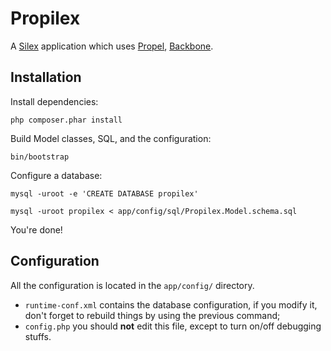 Propilex
========

A [Silex](http://silex.sensiolabs.org) application which uses [Propel](http://propelorm.org), [Backbone](http://backbonejs.org/).


Installation
------------

Install dependencies:

    php composer.phar install


Build Model classes, SQL, and the configuration:

    bin/bootstrap


Configure a database:

    mysql -uroot -e 'CREATE DATABASE propilex'

    mysql -uroot propilex < app/config/sql/Propilex.Model.schema.sql


You're done!


Configuration
-------------

All the configuration is located in the `app/config/` directory.

* `runtime-conf.xml` contains the database configuration, if you modify it, don't forget to rebuild things by using the previous command;
* `config.php` you should **not** edit this file, except to turn on/off debugging stuffs.